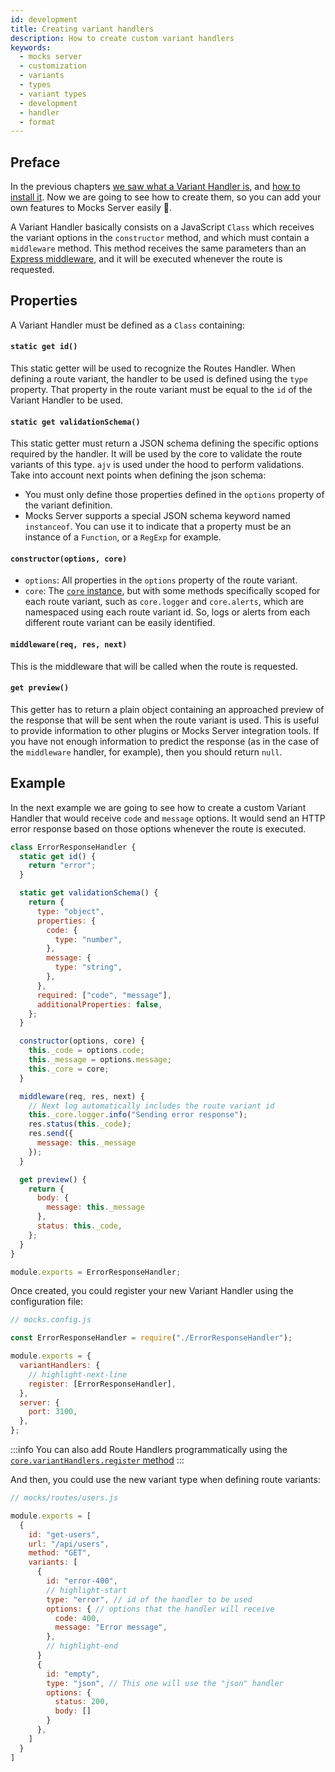 ```yaml
---
id: development
title: Creating variant handlers
description: How to create custom variant handlers
keywords:
  - mocks server
  - customization
  - variants
  - types
  - variant types
  - development
  - handler
  - format
---
```


## Preface

In the previous chapters [we saw what a Variant Handler is](./intro.md), and [how to install it](./installation.md). Now we are going to see how to create them, so you can add your own features to Mocks Server easily 🙂.

A Variant Handler basically consists on a JavaScript `Class` which receives the variant options in the `constructor` method, and which must contain a `middleware` method. This method receives the same parameters than an [Express middleware](https://expressjs.com/en/guide/using-middleware.html), and it will be executed whenever the route is requested.

## Properties

A Variant Handler must be defined as a `Class` containing:

#### `static get id()`

This static getter will be used to recognize the Routes Handler. When defining a route variant, the handler to be used is defined using the `type` property. That property in the route variant must be equal to the `id` of the Variant Handler to be used.

#### `static get validationSchema()`

This static getter must return a JSON schema defining the specific options required by the handler. It will be used by the core to validate the route variants of this type. `ajv` is used under the hood to perform validations. Take into account next points when defining the json schema:

* You must only define those properties defined in the `options` property of the variant definition.
* Mocks Server supports a special JSON schema keyword named `instanceof`. You can use it to indicate that a property must be an instance of a `Function`, or a `RegExp` for example.

#### `constructor(options, core)`

* `options`: All properties in the `options` property of the route variant.
* `core`: The [`core` instance](../api/javascript.md), but with some methods specifically scoped for each route variant, such as `core.logger` and `core.alerts`, which are namespaced using each route variant id. So, logs or alerts from each different route variant can be easily identified.

#### `middleware(req, res, next)`

This is the middleware that will be called when the route is requested.

#### `get preview()`

This getter has to return a plain object containing an approached preview of the response that will be sent when the route variant is used. This is useful to provide information to other plugins or Mocks Server integration tools. If you have not enough information to predict the response (as in the case of the `middleware` handler, for example), then you should return `null`.

## Example

In the next example we are going to see how to create a custom Variant Handler that would receive `code` and `message` options. It would send an HTTP error response based on those options whenever the route is executed. 

```js
class ErrorResponseHandler {
  static get id() {
    return "error";
  }

  static get validationSchema() {
    return {
      type: "object",
      properties: {
        code: {
          type: "number",
        },
        message: {
          type: "string",
        },
      },
      required: ["code", "message"],
      additionalProperties: false,
    };
  }

  constructor(options, core) {
    this._code = options.code;
    this._message = options.message;
    this._core = core;
  }

  middleware(req, res, next) {
    // Next log automatically includes the route variant id
    this._core.logger.info("Sending error response");
    res.status(this._code);
    res.send({
      message: this._message
    });
  }

  get preview() {
    return {
      body: {
        message: this._message
      },
      status: this._code,
    };
  }
}

module.exports = ErrorResponseHandler;
```

Once created, you could register your new Variant Handler using the configuration file:

```javascript
// mocks.config.js

const ErrorResponseHandler = require("./ErrorResponseHandler");

module.exports = {
  variantHandlers: {
    // highlight-next-line
    register: [ErrorResponseHandler],
  },
  server: {
    port: 3100,
  },
};
```

:::info
You can also add Route Handlers programmatically using the [`core.variantHandlers.register` method](../api/javascript/variant-handlers.md)
:::

And then, you could use the new variant type when defining route variants:

```js
// mocks/routes/users.js

module.exports = [
  {
    id: "get-users",
    url: "/api/users",
    method: "GET",
    variants: [
      {
        id: "error-400",
        // highlight-start
        type: "error", // id of the handler to be used
        options: { // options that the handler will receive
          code: 400,
          message: "Error message",
        },
        // highlight-end
      }
      {
        id: "empty",
        type: "json", // This one will use the "json" handler
        options: {
          status: 200,
          body: []
        }
      },
    ]
  }
]
```

